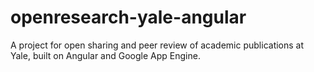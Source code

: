 # openresearch-yale-angular
A project for open sharing and peer review of academic publications at Yale, built on Angular and Google App Engine.
